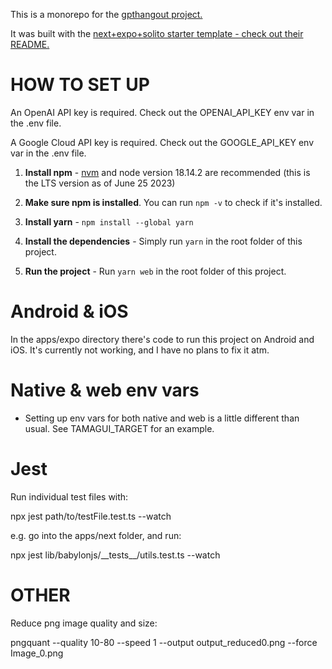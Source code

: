 This is a monorepo for the [gpthangout project.](https://www.gpthangout.com/)

It was built with the [next+expo+solito starter template - check out their README.](https://github.com/tamagui/tamagui/tree/master/starters/next-expo-solito)

# HOW TO SET UP

An OpenAI API key is required. Check out the OPENAI_API_KEY env var in the .env file.

A Google Cloud API key is required. Check out the GOOGLE_API_KEY env var in the .env file.

1. **Install npm** - [nvm](https://github.com/nvm-sh/nvm#installing-and-updating) and node version 18.14.2 are recommended (this is the LTS version as of June 25 2023)

2. **Make sure npm is installed**. You can run `npm -v` to check if it's installed.

3. **Install yarn** - `npm install --global yarn`

4. **Install the dependencies** - Simply run `yarn` in the root folder of this project.

5. **Run the project** - Run `yarn web` in the root folder of this project.

# Android & iOS

In the apps/expo directory there's code to run this project on Android and iOS. It's currently not working, and I have no plans to fix it atm.

# Native & web env vars

- Setting up env vars for both native and web is a little different than usual. See TAMAGUI_TARGET for an example.

# Jest

Run individual test files with:

npx jest path/to/testFile.test.ts --watch

e.g. go into the apps/next folder, and run:

npx jest lib/babylonjs/\_\_tests\_\_/utils.test.ts --watch

# OTHER

Reduce png image quality and size:

pngquant --quality 10-80 --speed 1 --output output_reduced0.png --force Image_0.png
